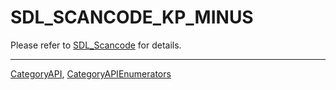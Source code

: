 # SDL_SCANCODE_KP_MINUS

Please refer to [SDL_Scancode](SDL_Scancode) for details.

----
[CategoryAPI](CategoryAPI), [CategoryAPIEnumerators](CategoryAPIEnumerators)

